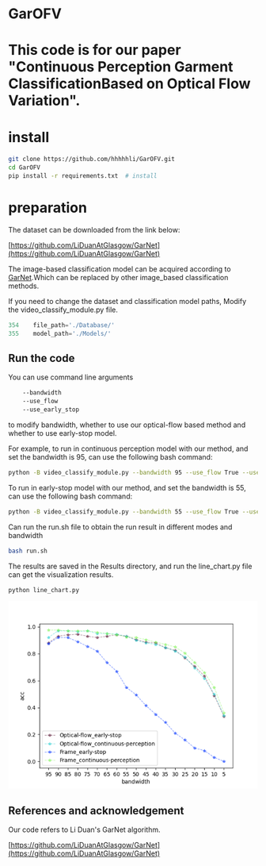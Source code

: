 # GarOFV

# This code is for our paper "Continuous Perception Garment ClassificationBased on Optical Flow Variation".

# install
```bash
git clone https://github.com/hhhhhli/GarOFV.git
cd GarOFV
pip install -r requirements.txt  # install
```

# preparation
The dataset can be downloaded from the link below:

[https://github.com/LiDuanAtGlasgow/GarNet](https://github.com/LiDuanAtGlasgow/GarNet)

The image-based classification model can be acquired according to [GarNet](https://github.com/LiDuanAtGlasgow/GarNet).Which can be replaced by other image_based classification methods.

If you need to change the dataset and classification model paths, Modify the video_classify_module.py file.
```python
354    file_path='./Database/'
355    model_path='./Models/'
```

## Run the code
You can use command line arguments
```bash
    --bandwidth     
    --use_flow
    --use_early_stop
```
to modify bandwidth, whether to use our optical-flow based method and whether to use early-stop model.

For example, to run in continuous perception model with our method, and set the bandwidth is 95, can use the following bash command:
```bash
python -B video_classify_module.py --bandwidth 95 --use_flow True --use_early_stop False
```
To run in early-stop model with our method, and set the bandwidth is 55, can use the following bash command:
```bash
python -B video_classify_module.py --bandwidth 55 --use_flow True --use_early_stop True
```
Can run the run.sh file to obtain the run result in different modes and bandwidth
```bash
bash run.sh
```
The results are saved in the Results directory, and run the line_chart.py file can get the visualization results.
```bash
python line_chart.py
```
![result](./results/acc.png)

## References and acknowledgement
Our code refers to Li Duan's GarNet algorithm.


[https://github.com/LiDuanAtGlasgow/GarNet](https://github.com/LiDuanAtGlasgow/GarNet)